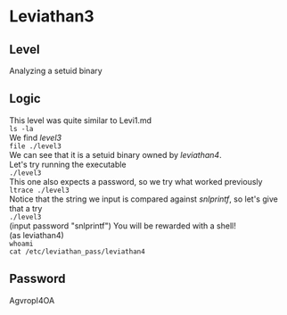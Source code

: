 # Leviathan3

## Level
Analyzing a setuid binary

## Logic
This level was quite similar to Levi1.md   
```ls -la```     
We find *level3*    
```file ./level3```     
We can see that it is a setuid binary owned by *leviathan4*.           
Let's try running the executable   
```./level3```    
This one also expects a password, so we try what worked previously   
```ltrace ./level3```   
Notice that the string we input is compared against *snlprintf*, so let's give that a try   
```./level3```   
(input password "snlprintf")
You will be rewarded with a shell!   
(as leviathan4)       
```whoami```     
```cat /etc/leviathan_pass/leviathan4```    

## Password
AgvropI4OA